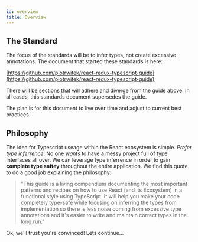 ```yaml
---
id: overview
title: Overview
---
```



## The Standard

The focus of the standards will be to infer types, not create excessive annotations. The document that started these standards is here:

[https://github.com/piotrwitek/react-redux-typescript-guide](https://github.com/piotrwitek/react-redux-typescript-guide)

There will be sections that will adhere and diverge from the guide above. In all cases, this standards document supersedes the guide.

The plan is for this document to live over time and adjust to current best practices.

## Philosophy

The idea for Typescript useage within the React ecosystem is simple.  *Prefer type inferrence*.  No one *wants* to have a messy project full of type interfaces all over.  We can leverage type inferrence in order to gain **complete type saftey** throughout the entire application.  We find this quote to do a good job explaining the philosophy:

> "This guide is a living compendium documenting the most important patterns and recipes on how to use React (and its Ecosystem) in a functional style using TypeScript. It will help you make your code completely type-safe while focusing on inferring the types from implementation so there is less noise coming from excessive type annotations and it's easier to write and maintain correct types in the long run."

Ok, we'll trust you're convinced!  Lets continue...